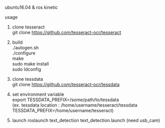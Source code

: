 ubuntu16.04 & ros kinetic

usage

1. clone tesseract  
git clone https://github.com/tesseract-ocr/tesseract

2. build   
./autogen.sh  
./configure  
make  
sudo make install  
sudo ldconfig  

3. clone tessdata  
git clone https://github.com/tesseract-ocr/tessdata

4. set environment variable  
export TESSDATA_PREFIX=/some/path/to/tessdata  
(ex. tessdata location : /home/username/tesseract/tessdata  
TESSDATA_PREFIX=/home/username/tesseract)

5. launch
roslaunch text_detection text_detection.launch
(need usb_cam)

